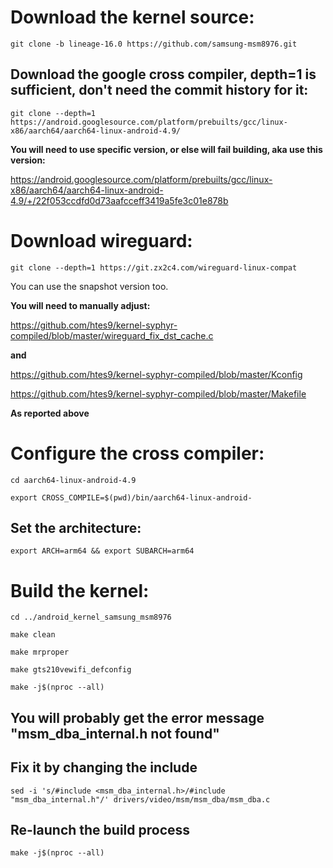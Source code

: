 # Download the kernel source:

`git clone -b lineage-16.0 https://github.com/samsung-msm8976.git`

## Download the google cross compiler, depth=1 is sufficient, don't need the commit history for it:

`git clone --depth=1 https://android.googlesource.com/platform/prebuilts/gcc/linux-x86/aarch64/aarch64-linux-android-4.9/`

**You will need to use specific version, or else will fail building, aka use this version:**

https://android.googlesource.com/platform/prebuilts/gcc/linux-x86/aarch64/aarch64-linux-android-4.9/+/22f053ccdfd0d73aafcceff3419a5fe3c01e878b

# Download wireguard:

```git clone --depth=1 https://git.zx2c4.com/wireguard-linux-compat```

You can use the snapshot version too.

**You will need to manually adjust:**

https://github.com/htes9/kernel-syphyr-compiled/blob/master/wireguard_fix_dst_cache.c

**and**

https://github.com/htes9/kernel-syphyr-compiled/blob/master/Kconfig

https://github.com/htes9/kernel-syphyr-compiled/blob/master/Makefile

**As reported above**

# Configure the cross compiler:
`cd aarch64-linux-android-4.9`

`export CROSS_COMPILE=$(pwd)/bin/aarch64-linux-android-`

## Set the architecture:

`export ARCH=arm64 && export SUBARCH=arm64`

# Build the kernel:

`cd ../android_kernel_samsung_msm8976`

`make clean`

`make mrproper`

`make gts210vewifi_defconfig`

`make -j$(nproc --all)`

## You will probably get the error message "msm_dba_internal.h not found"

## Fix it by changing the include

`sed -i 's/#include <msm_dba_internal.h>/#include "msm_dba_internal.h"/' drivers/video/msm/msm_dba/msm_dba.c`

## Re-launch the build process

`make -j$(nproc --all)`
